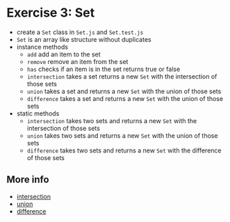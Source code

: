 # Exercise 3: Set

* create a `Set` class in `Set.js` and `Set.test.js`
* `Set` is an array like structure without duplicates
* instance methods
  * `add` add an item to the set
  * `remove` remove an item from the set
  * `has` checks if an item is in the set returns true or false
  * `intersection` takes a set returns a new `Set` with
    the intersection of those sets
  * `union` takes a set and returns a new `Set` with the
    union of those sets
  * `difference` takes a set and returns a new `Set` with the
    union of those sets
* static methods
  * `intersection` takes two sets and returns a new `Set` with
    the intersection of those sets
  * `union` takes two sets and returns a new `Set` with the
    union of those sets
  * `difference` takes two sets and returns a new `Set` with
    the difference of those sets

## More info

* [intersection](https://en.wikipedia.org/wiki/Intersection_(set_theory))
* [union](https://en.wikipedia.org/wiki/Union_(set_theory))
* [difference](https://en.wikipedia.org/wiki/Symmetric_difference)
